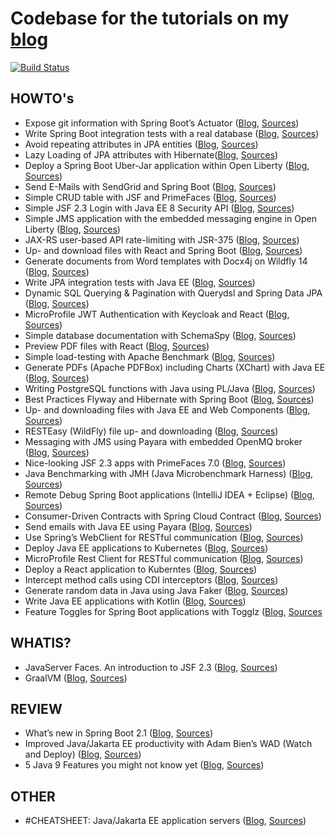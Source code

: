 # Codebase for the tutorials on my [blog](https://rieckpil.de/#/blog)

[![Build Status](https://travis-ci.com/rieckpil/blog-tutorials.svg?branch=master)](https://travis-ci.com/rieckpil/blog-tutorials)

## HOWTO's

* Expose git information with Spring Boot’s Actuator ([Blog](https://rieckpil.de/howto-expose-git-information-with-spring-boots-actuator/), [Sources](https://github.com/rieckpil/blog-tutorials/tree/master/expose-git-information-actuator))
* Write Spring Boot integration tests with a real database ([Blog](https://rieckpil.de/howto-write-spring-boot-integration-tests-with-a-real-database/), [Sources](https://github.com/rieckpil/blog-tutorials/tree/master/testcontainers))
* Avoid repeating attributes in JPA entities ([Blog](https://rieckpil.de/howto-avoid-repeating-attributes-in-jpa-entities/), [Sources](https://github.com/rieckpil/blog-tutorials/tree/master/avoid-repeating-attributes-in-jpa-entities))
* Lazy Loading of JPA attributes with Hibernate([Blog](https://rieckpil.de/how-to-lazy-loading-of-jpa-attributes-with-hibernate/), [Sources](https://github.com/rieckpil/blog-tutorials/tree/master/lazy-loading-of-jpa-attributes-with-hibernate))
* Deploy a Spring Boot Uber-Jar application within Open Liberty ([Blog](https://rieckpil.de/howto-run-spring-boot-uber-jar-application-within-open-liberty/), [Sources](https://github.com/rieckpil/blog-tutorials/tree/master/spring-boot-with-open-liberty/))
* Send E-Mails with SendGrid and Spring Boot ([Blog](https://rieckpil.de/howto-send-e-mails-with-sendgrid-and-spring-boot/), [Sources](https://github.com/rieckpil/blog-tutorials/tree/master/send-emails-with-sendgrid-and-spring-boot))
* Simple CRUD table with JSF and PrimeFaces ([Blog](https://rieckpil.de/howto-simple-crud-table-with-jsf-2-3-and-primefaces/), [Sources](https://github.com/rieckpil/blog-tutorials/tree/master/simple-crud-table-with-jsf-and-primefaces))
* Simple JSF 2.3 Login with Java EE 8 Security API ([Blog](https://rieckpil.de/howto-simple-form-based-authentication-for-jsf-2-3-with-java-ee-8-security-api/), [Sources](https://github.com/rieckpil/blog-tutorials/tree/master/jsf-simple-login-with-java-ee-security-api))
* Simple JMS application with the embedded messaging engine in Open Liberty ([Blog](https://rieckpil.de/howto-simple-jms-application-with-the-embedded-messaging-engine-in-open-liberty/), [Sources](https://github.com/rieckpil/blog-tutorials/tree/master/embedded-messaging-engine-open-liberty))
* JAX-RS user-based API rate-limiting with JSR-375 ([Blog](https://rieckpil.de/howto-jax-rs-user-based-rate-limiting-with-jsr-375/), [Sources](https://github.com/rieckpil/blog-tutorials/tree/master/jax-rs-api-rate-limiting-with-jsr-375))
* Up- and download files with React and Spring Boot ([Blog](https://rieckpil.de/howto-up-and-download-files-with-react-and-spring-boot/), [Sources](https://github.com/rieckpil/blog-tutorials/tree/master/spring-boot-uploading-and-downloading-files-with-react))
* Generate documents from Word templates with Docx4j on Wildfly 14
([Blog](https://rieckpil.de/howto-generate-documents-from-word-templates-with-docx4j-on-wildfly-14/), [Sources](https://github.com/rieckpil/blog-tutorials/tree/master/generate-documents-from-word-templates-with-docx4j-on-wildfly14))
* Write JPA integration tests with Java EE ([Blog](https://rieckpil.de/howto-jpa-integration-tests-with-java-ee/), [Sources](https://github.com/rieckpil/blog-tutorials/tree/master/jpa-integration-tests-java-ee))
* Dynamic SQL Querying & Pagination with Querydsl and Spring Data JPA
([Blog](https://rieckpil.de/howto-dynamic-sql-querying-pagination-with-querydsl-and-spring-data-jpa), [Sources](https://github.com/rieckpil/blog-tutorials/tree/master/dynamic-sql-querying-with-pagination))
* MicroProfile JWT Authentication with Keycloak and React
([Blog](https://rieckpil.de/howto-microprofile-jwt-authentication-with-keycloak-and-react/), [Sources](https://github.com/rieckpil/blog-tutorials/tree/master/microprofile-jwt-keycloak-auth))
* Simple database documentation with SchemaSpy
([Blog](https://rieckpil.de/howto-simple-database-documentation-with-schemaspy/), [Sources](https://github.com/rieckpil/blog-tutorials/tree/master/simple-database-documentation-with-schema-spy))
* Preview PDF files with React
([Blog](https://rieckpil.de/howto-pdf-preview-with-react/), [Sources](https://github.com/rieckpil/blog-tutorials/tree/master/pdf-preview-react))
* Simple load-testing with Apache Benchmark
([Blog](https://rieckpil.de/howto-simple-load-testing-with-apache-benchmark/), [Sources](https://github.com/rieckpil/blog-tutorials/tree/master/load-testing-your-application))
* Generate PDFs (Apache PDFBox) including Charts (XChart) with Java EE
([Blog](https://rieckpil.de/howto-generate-pdfs-apache-pdfbox-including-charts-xchart-with-java-ee/), [Sources](https://github.com/rieckpil/blog-tutorials/tree/master/charts-in-pdf-java-ee))
* Writing PostgreSQL functions with Java using PL/Java
([Blog](https://rieckpil.de/howto-writing-postgresql-functions-with-java-using-pl-java/), [Sources](https://github.com/rieckpil/blog-tutorials/tree/master/running-java-within-postgres))
* Best Practices Flyway and Hibernate with Spring Boot ([Blog](https://rieckpil.de/howto-best-practices-for-flyway-and-hibernate-with-spring-boot/), [Sources](https://github.com/rieckpil/blog-tutorials/tree/master/spring-boot-hibernate-flyway-best-practices))
* Up- and downloading files with Java EE and Web Components ([Blog](https://rieckpil.de/howto-up-and-download-files-with-java-ee-and-web-components/), [Sources](https://github.com/rieckpil/blog-tutorials/tree/master/java-ee-uploading-and-downloading-files-with-web-components))
* RESTEasy (WildFly) file up- and downloading ([Blog](https://rieckpil.de/howto-resteasy-wildfly-jax-rs-2-1-file-up-and-downloading/), [Sources](https://github.com/rieckpil/blog-tutorials/tree/master/rest-easy-file-uploading-and-downloading))
* Messaging with JMS using Payara with embedded OpenMQ broker ([Blog](https://rieckpil.de/howto-messaging-with-jms-using-payara-with-embedded-openmq-broker/), [Sources](https://github.com/rieckpil/blog-tutorials/tree/master/messaging-with-jms-using-payara))
* Nice-looking JSF 2.3 apps with PrimeFaces 7.0 ([Blog](https://rieckpil.de/howto-create-nice-looking-jsf-2-3-applications-with-primefaces-7-0), [Sources](https://github.com/rieckpil/blog-tutorials/tree/master/nice-looking-jsf-apps-with-prime-faces-7))
* Java Benchmarking with JMH (Java Microbenchmark Harness) ([Blog](https://rieckpil.de/howto-java-benchmarking-with-jmh-java-microbenchmark-harness/), [Sources](https://github.com/rieckpil/blog-tutorials/tree/master/java-benchmarking-with-jmh))
* Remote Debug Spring Boot applications (IntelliJ IDEA + Eclipse) ([Blog](https://rieckpil.de/howto-remote-debug-spring-boot-applications-intellij-idea-eclipse/), [Sources](https://github.com/rieckpil/blog-tutorials/tree/master/remote-debugging-spring-boot-application))
* Consumer-Driven Contracts with Spring Cloud Contract ([Blog](https://rieckpil.de/howto-consumer-driven-contracts-with-spring-cloud-contract/), [Sources](https://github.com/rieckpil/blog-tutorials/tree/master/consumer-driven-contracts-with-spring-cloud-contract))
* Send emails with Java EE using Payara ([Blog](https://rieckpil.de/howto-send-emails-with-java-ee-using-payara), [Sources](https://github.com/rieckpil/blog-tutorials/tree/master/java-ee-sending-mails))
* Use Spring’s WebClient for RESTful communication ([Blog](https://rieckpil.de/howto-use-springs-webclient-for-restful-communication/), [Sources](https://github.com/rieckpil/blog-tutorials/tree/master/spring-web-client-demo))
* Deploy Java EE applications to Kubernetes ([Blog](https://rieckpil.de/howto-deploy-java-ee-applications-to-kubernetes), [Sources](https://github.com/rieckpil/blog-tutorials/tree/master/java-ee-kubernetes-deployment))
* MicroProfile Rest Client for RESTful communication ([Blog](https://rieckpil.de/howto-microprofile-rest-client-for-restful-communication/), [Sources](https://github.com/rieckpil/blog-tutorials/tree/master/microprofile-rest-client-for-restful-communication))
* Deploy a React application to Kuberntes ([Blog](https://dev.to/rieckpil/deploy-a-react-application-to-kubernetes-in-5-easy-steps-516j), [Sources](https://github.com/rieckpil/blog-tutorials/tree/master/react-app-kubernetes))
* Intercept method calls using CDI interceptors ([Blog](https://rieckpil.de/howto-intercept-method-calls-using-cdi-interceptors/), [Sources](https://github.com/rieckpil/blog-tutorials/tree/master/intercept-methods-with-cdi-interceptors))
* Generate random data in Java using Java Faker ([Blog](https://rieckpil.de/howto-generate-random-data-in-java-using-java-faker/), [Sources](https://github.com/rieckpil/blog-tutorials/tree/master/random-data-in-java-using-java-faker))
* Write Java EE applications with Kotlin ([Blog](https://rieckpil.de/howto-write-java-ee-applications-with-kotlin/), [Sources](https://github.com/rieckpil/blog-tutorials/tree/master/java-ee-with-kotlin))
* Feature Toggles for Spring Boot applications with Togglz ([Blog](https://rieckpil.de/howto-feature-toggles-for-spring-boot-applications-with-togglz/), [Sources](https://github.com/rieckpil/blog-tutorials/tree/master/spring-boot-feature-toggles-with-togglz)

## WHATIS?

* JavaServer Faces. An introduction to JSF 2.3 ([Blog](https://rieckpil.de/whatis-java-server-faces-an-introduction-to-jsf-2-3/), [Sources](https://github.com/rieckpil/blog-tutorials/tree/master/hello-world-jsf-2.3))
* GraalVM ([Blog](https://rieckpil.de/whatis-graalvm/), [Sources](https://github.com/rieckpil/blog-tutorials/tree/master/graalvm-intro))

## REVIEW

* What’s new in Spring Boot 2.1 ([Blog](https://rieckpil.de/review-whats-new-in-spring-boot-2-1/), [Sources](https://github.com/rieckpil/blog-tutorials/tree/master/whats-new-in-spring-boot-2.1))
* Improved Java/Jakarta EE productivity with Adam Bien’s WAD (Watch and Deploy) ([Blog](https://rieckpil.de/review-improved-java-jakarta-ee-productivity-with-adam-biens-wad-watch-and-deploy/), [Sources](https://github.com/rieckpil/blog-tutorials/tree/master/improved-java-ee-productivity-with-wad))
* 5 Java 9 Features you might not know yet ([Blog](https://rieckpil.de/review-5-java-9-features-you-might-not-know-yet/), [Sources](https://github.com/rieckpil/blog-tutorials/tree/master/five-java-9-features))

## OTHER

* #CHEATSHEET: Java/Jakarta EE application servers ([Blog](https://rieckpil.de/cheatsheet-java-jakarta-ee-application-servers/), [Sources](https://github.com/rieckpil/blog-tutorials/tree/master/application-server-cheatsheet))